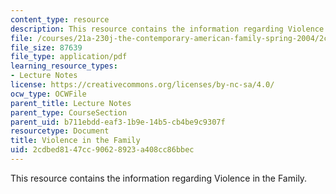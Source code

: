 ```yaml
---
content_type: resource
description: This resource contains the information regarding Violence in the Family.
file: /courses/21a-230j-the-contemporary-american-family-spring-2004/2cdbed8147cc90628923a408cc86bbec_MIT21A_230JS04_violence.pdf
file_size: 87639
file_type: application/pdf
learning_resource_types:
- Lecture Notes
license: https://creativecommons.org/licenses/by-nc-sa/4.0/
ocw_type: OCWFile
parent_title: Lecture Notes
parent_type: CourseSection
parent_uid: b711ebdd-eaf3-1b9e-14b5-cb4be9c9307f
resourcetype: Document
title: Violence in the Family
uid: 2cdbed81-47cc-9062-8923-a408cc86bbec
---
```

This resource contains the information regarding Violence in the Family.